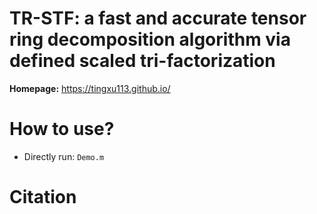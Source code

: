 # TR-STF: a fast and accurate tensor ring decomposition algorithm via defined scaled tri-factorization

**Homepage:**  https://tingxu113.github.io/

# How to use?
- Directly run: ``Demo.m`` 

 
# Citation
```bibtex

```

